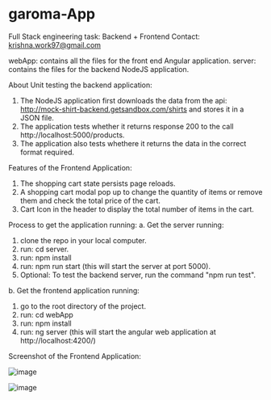 # garoma-App
Full Stack engineering task: Backend + Frontend
Contact: krishna.work97@gmail.com

webApp: contains all the files for the front end Angular application.
server: contains the files for the backend NodeJS application.

About Unit testing the backend application:
1. The NodeJS application first downloads the data from the api: http://mock-shirt-backend.getsandbox.com/shirts and stores it in a JSON file.
2. The application tests whether it returns response 200 to the call http://localhost:5000/products.
3. The application also tests whethere it returns the data in the correct format required.

Features of the Frontend Application:
1. The shopping cart state persists page reloads.
2. A shopping cart modal pop up to change the quantity of items or remove them and check the total price of the cart.
3. Cart Icon in the header to display the total number of items in the cart.

Process to get the application running:
a. Get the server running:
  1. clone the repo in your local computer.
  2. run: cd server.
  3. run: npm install
  4. run: npm run start (this will start the server at port 5000).
  5. Optional: To test the backend server, run the command "npm run test".

b. Get the frontend application running:
  1. go to the root directory of the project.
  2. run: cd webApp
  3. run: npm install
  4. run: ng server (this will start the angular web application at http://localhost:4200/)
 
 Screenshot of the Frontend Application:
 
 ![image](https://user-images.githubusercontent.com/94879785/160862133-1ea0dea2-7569-4051-8dea-17dac019fc5f.png)
 
 
 ![image](https://user-images.githubusercontent.com/94879785/160862241-14d3c62b-2bc1-4594-8d2c-18f973e5c530.png)

